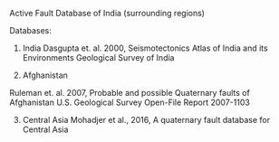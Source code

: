 Active Fault Database of India (surrounding regions)

Databases:
1. India 
Dasgupta et. al. 2000, Seismotectonics Atlas of India and its Environments
Geological Survey of India

2. Afghanistan

Ruleman et. al. 2007, Probable and possible Quaternary faults of Afghanistan
U.S. Geological Survey Open-File Report 2007-1103 

3. Central Asia
Mohadjer et al., 2016, A quaternary fault database for Central Asia
